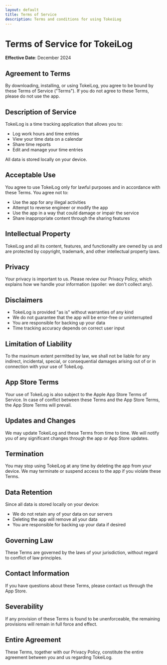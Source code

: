 ```yaml
---
layout: default
title: Terms of Service
description: Terms and conditions for using TokeiLog
---
```


# Terms of Service for TokeiLog

**Effective Date**: December 2024

## Agreement to Terms

By downloading, installing, or using TokeiLog, you agree to be bound by these Terms of Service ("Terms"). If you do not agree to these Terms, please do not use the app.

## Description of Service

TokeiLog is a time tracking application that allows you to:
- Log work hours and time entries
- View your time data on a calendar
- Share time reports
- Edit and manage your time entries

All data is stored locally on your device.

## Acceptable Use

You agree to use TokeiLog only for lawful purposes and in accordance with these Terms. You agree not to:
- Use the app for any illegal activities
- Attempt to reverse engineer or modify the app
- Use the app in a way that could damage or impair the service
- Share inappropriate content through the sharing features

## Intellectual Property

TokeiLog and all its content, features, and functionality are owned by us and are protected by copyright, trademark, and other intellectual property laws.

## Privacy

Your privacy is important to us. Please review our Privacy Policy, which explains how we handle your information (spoiler: we don't collect any).

## Disclaimers

- TokeiLog is provided "as is" without warranties of any kind
- We do not guarantee that the app will be error-free or uninterrupted
- You are responsible for backing up your data
- Time tracking accuracy depends on correct user input

## Limitation of Liability

To the maximum extent permitted by law, we shall not be liable for any indirect, incidental, special, or consequential damages arising out of or in connection with your use of TokeiLog.

## App Store Terms

Your use of TokeiLog is also subject to the Apple App Store Terms of Service. In case of conflict between these Terms and the App Store Terms, the App Store Terms will prevail.

## Updates and Changes

We may update TokeiLog and these Terms from time to time. We will notify you of any significant changes through the app or App Store updates.

## Termination

You may stop using TokeiLog at any time by deleting the app from your device. We may terminate or suspend access to the app if you violate these Terms.

## Data Retention

Since all data is stored locally on your device:
- We do not retain any of your data on our servers
- Deleting the app will remove all your data
- You are responsible for backing up your data if desired

## Governing Law

These Terms are governed by the laws of your jurisdiction, without regard to conflict of law principles.

## Contact Information

If you have questions about these Terms, please contact us through the App Store.

## Severability

If any provision of these Terms is found to be unenforceable, the remaining provisions will remain in full force and effect.

## Entire Agreement

These Terms, together with our Privacy Policy, constitute the entire agreement between you and us regarding TokeiLog. 
